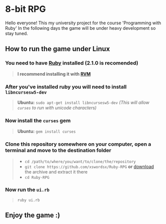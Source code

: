 8-bit RPG
==========
Hello everyone! This my university project for the course 'Programming with Ruby' In the following days the game will be under heavy development so stay tuned.

How to run the game under Linux
----------

### You need to have [Ruby](https://www.ruby-lang.org/) installed (2.1.0 is recomended) ###

> **I recommend installing it with [RVM](https://rvm.io/)**

### After you've installed ruby you will need to install ``libncursesw5-dev`` ###

> **Ubuntu:** ``sudo apt-get install libncursesw5-dev`` *(This will allow ``curses`` to run with unicode characters)*

### Now install the ``curses`` gem ###

> **Ubuntu:** ``gem install curses``

### Clone this repository somewhere on your computer, open a terminal and move to the destination folder ###

> * ``cd /path/to/where/you/want/to/clone/the/repository``
> * ``git clone https://github.com/xswordsx/Ruby-RPG`` **or** [download](https://github.com/xswordsx/Ruby-RPG/archive/master.zip) the archive and extract it there
> * ``cd Ruby-RPG``

### Now run the ``ui.rb`` ###

> ``ruby ui.rb``


## Enjoy the game :) ##

